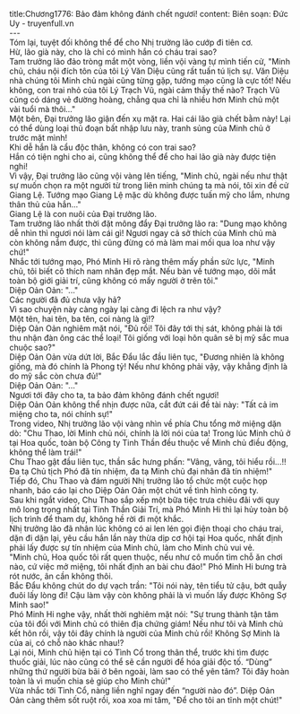 title:Chương1776: Bảo đảm không đánh chết ngươi!
content:
Biên soạn: Đức Uy - truyenfull.vn<br>---<br>Tóm lại, tuyệt đối không thể để cho Nhị trưởng lão cướp đi tiên cơ.<br>Hừ, lão già này, cho là chỉ có mình hắn có cháu trai sao?<br>Tam trưởng lão đảo tròng mắt một vòng, liền vội vàng tự mình tiến cử, "Minh chủ, cháu nội đích tôn của tôi Lý Văn Diệu cũng rất tuấn tú lịch sự. Văn Diệu nhà chúng tôi Minh chủ ngài cũng từng gặp, tướng mạo cũng là cực tốt! Nếu không, con trai nhỏ của tôi Lý Trạch Vũ, ngài cảm thấy thế nào? Trạch Vũ cũng có dáng vẻ đường hoàng, chẳng qua chỉ là nhiều hơn Minh chủ một vài tuổi mà thôi..."<br>Một bên, Đại trưởng lão giận đến xụ mặt ra. Hai cái lão già chết bằm này! Lại có thể dùng loại thủ đoạn bất nhập lưu này, tranh sủng của Minh chủ ở trước mặt mình!<br>Khi dễ hắn là cẩu độc thân, không có con trai sao?<br>Hắn có tiện nghi cho ai, cũng không thể để cho hai lão già này được tiện nghi!<br>Vì vậy, Đại trưởng lão cũng vội vàng lên tiếng, "Minh chủ, ngài nếu như thật sự muốn chọn ra một người từ trong liên minh chúng ta mà nói, tôi xin đề cử Giang Lệ. Tướng mạo Giang Lệ mặc dù không được tuấn mỹ cho lắm, nhưng thân thủ của hắn..."<br>Giang Lệ là con nuôi của Đại trưởng lão.<br>Tam trưởng lão nhất thời đặt mông đẩy Đại trưởng lão ra: "Dung mạo không dễ nhìn thì ngươi nói làm cái gì! Ngươi ngay cả sở thích của Minh chủ mà còn không nắm được, thì cũng đừng có mà làm mai mối qua loa như vậy chứ!"<br>Nhắc tới tướng mạo, Phó Minh Hi rõ ràng thêm mấy phần sức lực, "Minh chủ, tôi biết cô thích nam nhân đẹp mắt. Nếu bàn về tướng mạo, dõi mắt toàn bộ giới giải trí, cũng không có mấy người ở trên tôi."<br>Diệp Oản Oản: "..."<br>Các người đã đủ chưa vậy hả?<br>Vì sao chuyện này càng ngày lại càng đi lệch ra như vậy?<br>Một tên, hai tên, ba tên, coi nàng là gì!?<br>Diệp Oản Oản nghiêm mặt nói, "Đủ rồi! Tôi đây tới thị sát, không phải là tới thu nhận đàn ông các thể loại! Tôi giống với loại hôn quân sẽ bị mỹ sắc mua chuộc sao?"<br>Diệp Oản Oản vừa dứt lời, Bắc Đẩu lắc đầu liên tục, "Đương nhiên là không giống, mà đó chính là Phong tỷ! Nếu như không phải vậy, vậy khẳng định là do mỹ sắc còn chưa đủ!"<br>Diệp Oản Oản: "..."<br>Ngươi tới đây cho ta, ta bảo đảm không đánh chết ngươi!<br>Diệp Oản Oản không thể nhịn được nữa, cắt đứt cái đề tài này: "Tất cả im miệng cho ta, nói chính sự!"<br>Trong video, Nhị trưởng lão vội vàng nhìn về phía Chu tổng mở miệng dặn dò: "Chu Thao, lời Minh chủ nói, chính là lời nói của ta! Trong lúc Minh chủ ở tại Hoa quốc, toàn bộ Công ty Tinh Thần đều thuộc về Minh chủ điều động, không thể làm trái!"<br>Chu Thao gật đầu liên tục, thần sắc hưng phấn: "Vâng, vâng, tôi hiểu rồi...!! Đa tạ Chủ tịch Phó đã tín nhiệm, đa tạ Minh chủ đại nhân đã tín nhiệm!"<br>Tiếp đó, Chu Thao và đám người Nhị trưởng lão tổ chức một cuộc họp nhanh, báo cáo lại cho Diệp Oản Oản một chút về tình hình công ty.<br>Sau khi ngắt video, Chu Thao sắp xếp một bữa tiệc trưa chiêu đãi với quy mô long trọng nhất tại Tinh Thần Giải Trí, mà Phó Minh Hi thì lại hủy toàn bộ lịch trình để tham dự, không hề rời đi một khắc.<br>Nhị trưởng lão đã nhân lúc không có ai len lén gọi điện thoại cho cháu trai, dặn đi dặn lại, yêu cầu hắn lần này thừa dịp cơ hội tại Hoa quốc, nhất định phải lấy được sự tín nhiệm của Minh chủ, làm cho Minh chủ vui vẻ.<br>"Minh chủ, Hoa quốc tôi rất quen thuộc, nếu như cô muốn tìm chỗ ăn chơi nào, cứ việc mở miệng, tôi nhất định an bài chu đáo!" Phó Minh Hi bưng trà rót nước, ân cần không thôi.<br>Bắc Đẩu không chút do dự vạch trần: "Tôi nói này, tên tiểu tử cậu, bớt quẫy đuôi lấy lòng đi! Cậu làm vậy còn không phải là vì muốn lấy được Không Sợ Minh sao!"<br>Phó Minh Hi nghe vậy, nhất thời nghiêm mặt nói: "Sự trung thành tận tâm của tôi đối với Minh chủ có thiên địa chứng giám! Nếu như tôi và Minh chủ kết hôn rồi, vậy tôi đây chính là người của Minh chủ rồi! Không Sợ Minh là của ai, có chỗ nào khác nhau!?<br>Lại nói, Minh chủ hiện tại có Tình Cổ trong thân thể, trước khi tìm được thuốc giải, lúc nào cũng có thể sẽ cần người để hóa giải độc tố. “Dùng” những thứ người bừa bãi ở bên ngoài, làm sao có thể yên tâm? Tôi đây hoàn toàn là vì muốn chia sẻ giúp cho Minh chủ!"<br>Vừa nhắc tới Tình Cổ, nàng liền nghĩ ngay đến “người nào đó”. Diệp Oản Oản càng thêm sốt ruột rồi, xoa xoa mi tâm, "Để cho tôi an tĩnh một chút!"